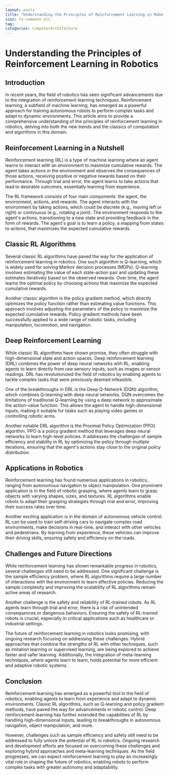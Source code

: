 ```yaml
---
layout: posts
title: "Understanding the Principles of Reinforcement Learning in Robotics"
icon: fa-comment-alt
tag:      
categories: ComputerArchitecture
---
```



# Understanding the Principles of Reinforcement Learning in Robotics

## Introduction

In recent years, the field of robotics has seen significant advancements due to the integration of reinforcement learning techniques. Reinforcement learning, a subfield of machine learning, has emerged as a powerful approach for training autonomous robots to perform complex tasks and adapt to dynamic environments. This article aims to provide a comprehensive understanding of the principles of reinforcement learning in robotics, delving into both the new trends and the classics of computation and algorithms in this domain.

## Reinforcement Learning in a Nutshell

Reinforcement learning (RL) is a type of machine learning where an agent learns to interact with an environment to maximize cumulative rewards. The agent takes actions in the environment and observes the consequences of those actions, receiving positive or negative rewards based on their performance. Through trial and error, the agent learns to take actions that lead to desirable outcomes, essentially learning from experience.

The RL framework consists of four main components: the agent, the environment, actions, and rewards. The agent interacts with the environment by taking actions, which could be discrete (e.g., moving left or right) or continuous (e.g., rotating a joint). The environment responds to the agent's actions, transitioning to a new state and providing feedback in the form of rewards. The agent's goal is to learn a policy, a mapping from states to actions, that maximizes the expected cumulative rewards.

## Classic RL Algorithms

Several classic RL algorithms have paved the way for the application of reinforcement learning in robotics. One such algorithm is Q-learning, which is widely used for solving Markov decision processes (MDPs). Q-learning involves estimating the value of each state-action pair and updating these estimates iteratively based on the observed rewards. Over time, the agent learns the optimal policy by choosing actions that maximize the expected cumulative rewards.

Another classic algorithm is the policy gradient method, which directly optimizes the policy function rather than estimating value functions. This approach involves adjusting the parameters of the policy to maximize the expected cumulative rewards. Policy gradient methods have been successfully applied to a wide range of robotic tasks, including manipulation, locomotion, and navigation.

## Deep Reinforcement Learning

While classic RL algorithms have shown promise, they often struggle with high-dimensional state and action spaces. Deep reinforcement learning (DRL) combines the power of deep neural networks with RL, enabling agents to learn directly from raw sensory inputs, such as images or sensor readings. DRL has revolutionized the field of robotics by enabling agents to tackle complex tasks that were previously deemed infeasible.

One of the breakthroughs in DRL is the Deep Q-Network (DQN) algorithm, which combines Q-learning with deep neural networks. DQN overcomes the limitations of traditional Q-learning by using a deep network to approximate the action-value function. This allows the agent to handle high-dimensional inputs, making it suitable for tasks such as playing video games or controlling robotic arms.

Another notable DRL algorithm is the Proximal Policy Optimization (PPO) algorithm. PPO is a policy gradient method that leverages deep neural networks to learn high-level policies. It addresses the challenges of sample efficiency and stability in RL by optimizing the policy through multiple iterations, ensuring that the agent's actions stay close to the original policy distribution.

## Applications in Robotics

Reinforcement learning has found numerous applications in robotics, ranging from autonomous navigation to object manipulation. One prominent application is in the field of robotic grasping, where agents learn to grasp objects with varying shapes, sizes, and textures. RL algorithms enable robots to adapt their grasping strategies through trial and error, improving their success rates over time.

Another exciting application is in the domain of autonomous vehicle control. RL can be used to train self-driving cars to navigate complex road environments, make decisions in real-time, and interact with other vehicles and pedestrians. By learning from experience, these vehicles can improve their driving skills, ensuring safety and efficiency on the roads.

## Challenges and Future Directions

While reinforcement learning has shown remarkable progress in robotics, several challenges still need to be addressed. One significant challenge is the sample efficiency problem, where RL algorithms require a large number of interactions with the environment to learn effective policies. Reducing the sample complexity and improving the scalability of RL algorithms remain active areas of research.

Another challenge is the safety and reliability of RL-trained robots. As RL agents learn through trial and error, there is a risk of unintended consequences or dangerous behaviors. Ensuring the safety of RL-trained robots is crucial, especially in critical applications such as healthcare or industrial settings.

The future of reinforcement learning in robotics looks promising, with ongoing research focusing on addressing these challenges. Hybrid approaches that combine the strengths of RL with other techniques, such as imitation learning or supervised learning, are being explored to achieve faster and safer learning. Additionally, the integration of meta-learning techniques, where agents learn to learn, holds potential for more efficient and adaptive robotic systems.

## Conclusion

Reinforcement learning has emerged as a powerful tool in the field of robotics, enabling agents to learn from experience and adapt to dynamic environments. Classic RL algorithms, such as Q-learning and policy gradient methods, have paved the way for advancements in robotic control. Deep reinforcement learning has further extended the capabilities of RL by handling high-dimensional inputs, leading to breakthroughs in autonomous navigation, object manipulation, and more.

However, challenges such as sample efficiency and safety still need to be addressed to fully unlock the potential of RL in robotics. Ongoing research and development efforts are focused on overcoming these challenges and exploring hybrid approaches and meta-learning techniques. As the field progresses, we can expect reinforcement learning to play an increasingly vital role in shaping the future of robotics, enabling robots to perform complex tasks with greater autonomy and adaptability.